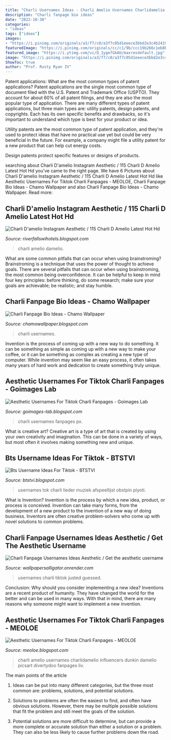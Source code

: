 ```yaml
---
title: "Charli Usernames Ideas - Charli Amelio Usernames Charlidamelio Influencers Dunkin Damelio Picsart Divertydoo Fanpages Liv"
description: "Charli fanpage bio ideas"
date: "2022-10-30"
categories:
- "ideas"
tags: ["ideas"]
images:
- "https://i.pinimg.com/originals/a3/f7/c0/a3f7c05d1eeece3bbd2e3c4b241919f2.jpg"
featuredImage: "https://i.pinimg.com/originals/cc/c1/9b/ccc19b266c1eb8baa79a604fa3185417.jpg"
featured_image: "https://i.ytimg.com/vi/Q_1ygefGkAU/maxresdefault.jpg"
image: "https://i.pinimg.com/originals/a3/f7/c0/a3f7c05d1eeece3bbd2e3c4b241919f2.jpg"
ShowToc: true
author: "Prof. Rusty Ryan IV"
---
```



Patent applications: What are the most common types of patent applications?
Patent applications are the single most common type of document filed with the U.S. Patent and Trademark Office (USPTO). They account for about 60% of all patent filings, and they are also the most popular type of application.
There are many different types of patent applications, but three main types are: utility patents, design patents, and copyrights. Each has its own specific benefits and drawbacks, so it's important to understand which type is best for your product or idea.

 Utility patents are the most common type of patent application, and they're used to protect ideas that have no practical use yet but could be very beneficial in the future. For example, a company might file a utility patent for a new product that can help cut energy costs.

Design patents protect specific features or designs of products.

	

		
searching about Charli D&#039;amelio Instagram Aesthetic / 115 Charli D Amelio Latest Hot Hd you've came to the right page. We have 6 Pictures about Charli D&#039;amelio Instagram Aesthetic / 115 Charli D Amelio Latest Hot Hd like Aesthetic Usernames For Tiktok Charli Fanpages - MEOLOE, Charli Fanpage Bio Ideas - Chamo Wallpaper and also Charli Fanpage Bio Ideas - Chamo Wallpaper. Read more:
		
    
## Charli D&#039;amelio Instagram Aesthetic / 115 Charli D Amelio Latest Hot Hd

<img loading=lazy src="https://i.pinimg.com/originals/79/ba/6e/79ba6ed1c350cf4700eda64666c9a564.jpg" onerror="this.onerror=null;this.src='https://tse3.mm.bing.net/th?id=OIP.2RVWN6e4yyANohHhZA1OTQHaJQ&amp;pid=15.1';" alt="Charli D&#039;amelio Instagram Aesthetic / 115 Charli D Amelio Latest Hot Hd">

_Source: riverfallswihotels.blogspot.com_

>charli amelio damelio. 

	

What are some common pitfalls that can occur when using brainstroming?
Brainstroming is a technique that uses the power of thought to achieve goals. There are several pitfalls that can occur when using brainstroming, the most common being overconfidence. It can be helpful to keep in mind four key principles: before thinking, do some research; make sure your goals are achievable; be realistic; and stay humble.

    
## Charli Fanpage Bio Ideas - Chamo Wallpaper

<img loading=lazy src="http://img.youtube.com/vi/sVx0aA9aqF4/0.jpg" onerror="this.onerror=null;this.src='https://tse3.mm.bing.net/th?id=OIP.tZ2EUHuY_iem9qIctBxj2AHaFj&amp;pid=15.1';" alt="Charli Fanpage Bio Ideas - Chamo Wallpaper">

_Source: chamowallpaper.blogspot.com_

>charli usernames. 

	

Invention is the process of coming up with a new way to do something. It can be something as simple as coming up with a new way to make your coffee, or it can be something as complex as creating a new type of computer. While invention may seem like an easy process, it often takes many years of hard work and dedication to create something truly unique.

    
## Aesthetic Usernames For Tiktok Charli Fanpages - Goimages Lab

<img loading=lazy src="https://i.pinimg.com/originals/60/13/66/6013660724464700ed2cde8f78c2478e.jpg" onerror="this.onerror=null;this.src='https://tse4.mm.bing.net/th?id=OIP.nWIqOwdfbchCHXJSQv_N3AHaGp&amp;pid=15.1';" alt="Aesthetic Usernames For Tiktok Charli Fanpages - Goimages Lab">

_Source: goimages-lab.blogspot.com_

>charli usernames fanpages px. 

	

What is creative art?
Creative art is a type of art that is created by using your own creativity and imagination. This can be done in a variety of ways, but most often it involves making something new and unique.

    
## Bts Username Ideas For Tiktok - BTSTVI

<img loading=lazy src="https://i.pinimg.com/originals/a3/f7/c0/a3f7c05d1eeece3bbd2e3c4b241919f2.jpg" onerror="this.onerror=null;this.src='https://tse1.mm.bing.net/th?id=OIP.ROyZVmLZAO3_fxhVyg8zFwHaNK&amp;pid=15.1';" alt="Bts Username Ideas For Tiktok - BTSTVI">

_Source: btstvi.blogspot.com_

>usernames tok charli lieder muziek afspeellijst obstpin piyoti. 

	

What is Invention?
Invention is the process by which a new idea, product, or process is conceived. Invention can take many forms, from the development of a new product to the invention of a new way of doing business. Inventors are often creative problem-solvers who come up with novel solutions to common problems.

    
## Charli Fanpage Usernames Ideas Aesthetic / Get The Aesthetic Username

<img loading=lazy src="https://i.ytimg.com/vi/Q_1ygefGkAU/maxresdefault.jpg" onerror="this.onerror=null;this.src='https://tse2.mm.bing.net/th?id=OIP.OMtsZM8LgFOyfZpd1SlfKQHaEK&amp;pid=15.1';" alt="Charli Fanpage Usernames Ideas Aesthetic / Get the aesthetic username">

_Source: wallpapersalligator.onrender.com_

>usernames charli tiktok justed guessed. 

	

Conclusion: Why should you consider implementing a new idea?
Inventions are a recent product of humanity. They have changed the world for the better and can be used in many ways. With that in mind, there are many reasons why someone might want to implement a new invention.

    
## Aesthetic Usernames For Tiktok Charli Fanpages - MEOLOE

<img loading=lazy src="https://i.pinimg.com/originals/cc/c1/9b/ccc19b266c1eb8baa79a604fa3185417.jpg" onerror="this.onerror=null;this.src='https://tse1.mm.bing.net/th?id=OIP.AFXmfGGEG8tnuzqiq-HoEQHaIN&amp;pid=15.1';" alt="Aesthetic Usernames For Tiktok Charli Fanpages - MEOLOE">

_Source: meoloe.blogspot.com_

>charli amelio usernames charlidamelio influencers dunkin damelio picsart divertydoo fanpages liv. 

	

The main points of the article
1. Ideas can be put into many different categories, but the three most common are: problems, solutions, and potential solutions.
2. Solutions to problems are often the easiest to find, and often have obvious solutions. However, there may be multiple possible solutions that fit the problem and still meet the goals of the solution.

3. Potential solutions are more difficult to determine, but can provide a more complete or accurate solution than either a solution or a problem. They can also be less likely to cause further problems down the road.

